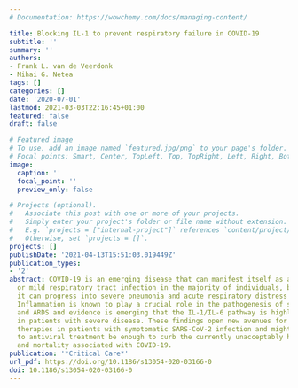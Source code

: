 ```yaml
---
# Documentation: https://wowchemy.com/docs/managing-content/

title: Blocking IL-1 to prevent respiratory failure in COVID-19
subtitle: ''
summary: ''
authors:
- Frank L. van de Veerdonk
- Mihai G. Netea
tags: []
categories: []
date: '2020-07-01'
lastmod: 2021-03-03T22:16:45+01:00
featured: false
draft: false

# Featured image
# To use, add an image named `featured.jpg/png` to your page's folder.
# Focal points: Smart, Center, TopLeft, Top, TopRight, Left, Right, BottomLeft, Bottom, BottomRight.
image:
  caption: ''
  focal_point: ''
  preview_only: false

# Projects (optional).
#   Associate this post with one or more of your projects.
#   Simply enter your project's folder or file name without extension.
#   E.g. `projects = ["internal-project"]` references `content/project/deep-learning/index.md`.
#   Otherwise, set `projects = []`.
projects: []
publishDate: '2021-04-13T15:51:03.019449Z'
publication_types:
- '2'
abstract: COVID-19 is an emerging disease that can manifest itself as asymptomatic
  or mild respiratory tract infection in the majority of individuals, but in some,
  it can progress into severe pneumonia and acute respiratory distress syndrome (ARDS).
  Inflammation is known to play a crucial role in the pathogenesis of severe infections
  and ARDS and evidence is emerging that the IL-1/IL-6 pathway is highly upregulated
  in patients with severe disease. These findings open new avenues for host-directed
  therapies in patients with symptomatic SARS-CoV-2 infection and might in addition
  to antiviral treatment be enough to curb the currently unacceptably high morbidity
  and mortality associated with COVID-19.
publication: '*Critical Care*'
url_pdf: https://doi.org/10.1186/s13054-020-03166-0
doi: 10.1186/s13054-020-03166-0
---
```

